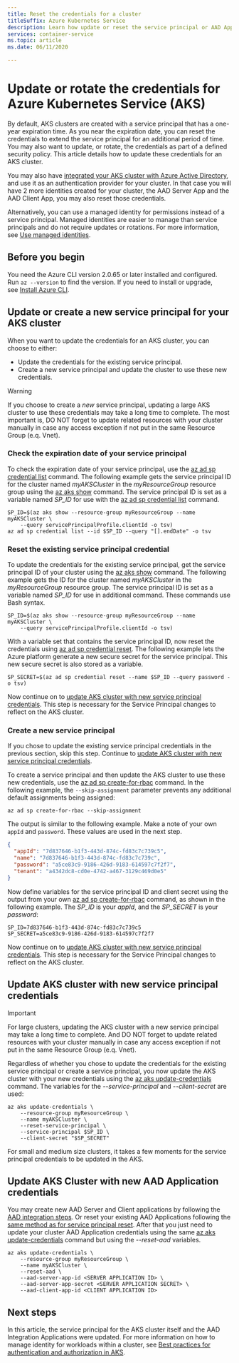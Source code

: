 ```yaml
---
title: Reset the credentials for a cluster
titleSuffix: Azure Kubernetes Service
description: Learn how update or reset the service principal or AAD Application credentials for an Azure Kubernetes Service (AKS) cluster
services: container-service
ms.topic: article
ms.date: 06/11/2020

---
```


# Update or rotate the credentials for Azure Kubernetes Service (AKS)

By default, AKS clusters are created with a service principal that has a one-year expiration time. As you near the expiration date, you can reset the credentials to extend the service principal for an additional period of time. You may also want to update, or rotate, the credentials as part of a defined security policy. This article details how to update these credentials for an AKS cluster.

You may also have [integrated your AKS cluster with Azure Active Directory][aad-integration], and use it as an authentication provider for your cluster. In that case you will have 2 more identities created for your cluster, the AAD Server App and the AAD Client App, you may also reset those credentials.

Alternatively, you can use a managed identity for permissions instead of a service principal. Managed identities are easier to manage than service principals and do not require updates or rotations. For more information, see [Use managed identities](use-managed-identity.md).

## Before you begin

You need the Azure CLI version 2.0.65 or later installed and configured. Run `az --version` to find the version. If you need to install or upgrade, see [Install Azure CLI][install-azure-cli].

## Update or create a new service principal for your AKS cluster

When you want to update the credentials for an AKS cluster, you can choose to either:

* Update the credentials for the existing service principal.
* Create a new service principal and update the cluster to use these new credentials. 

> [!WARNING]
> If you choose to create a *new* service principal, updating a large AKS cluster to use these credentials may take a long time to complete.
> The most important is, DO NOT forget to update related resources with your cluster manually in case any access exception if not put in the same Resource Group (e.q. Vnet).

### Check the expiration date of your service principal

To check the expiration date of your service principal, use the [az ad sp credential list][az-ad-sp-credential-list] command. The following example gets the service principal ID for the cluster named *myAKSCluster* in the *myResourceGroup* resource group using the [az aks show][az-aks-show] command. The service principal ID is set as a variable named *SP_ID* for use with the [az ad sp credential list][az-ad-sp-credential-list] command.

```azurecli
SP_ID=$(az aks show --resource-group myResourceGroup --name myAKSCluster \
    --query servicePrincipalProfile.clientId -o tsv)
az ad sp credential list --id $SP_ID --query "[].endDate" -o tsv
```

### Reset the existing service principal credential

To update the credentials for the existing service principal, get the service principal ID of your cluster using the [az aks show][az-aks-show] command. The following example gets the ID for the cluster named *myAKSCluster* in the *myResourceGroup* resource group. The service principal ID is set as a variable named *SP_ID* for use in additional command. These commands use Bash syntax.

```azurecli-interactive
SP_ID=$(az aks show --resource-group myResourceGroup --name myAKSCluster \
    --query servicePrincipalProfile.clientId -o tsv)
```

With a variable set that contains the service principal ID, now reset the credentials using [az ad sp credential reset][az-ad-sp-credential-reset]. The following example lets the Azure platform generate a new secure secret for the service principal. This new secure secret is also stored as a variable.

```azurecli-interactive
SP_SECRET=$(az ad sp credential reset --name $SP_ID --query password -o tsv)
```

Now continue on to [update AKS cluster with new service principal credentials](#update-aks-cluster-with-new-service-principal-credentials). This step is necessary for the Service Principal changes to reflect on the AKS cluster.

### Create a new service principal

If you chose to update the existing service principal credentials in the previous section, skip this step. Continue to [update AKS cluster with new service principal credentials](#update-aks-cluster-with-new-service-principal-credentials).

To create a service principal and then update the AKS cluster to use these new credentials, use the [az ad sp create-for-rbac][az-ad-sp-create] command. In the following example, the `--skip-assignment` parameter prevents any additional default assignments being assigned:

```azurecli-interactive
az ad sp create-for-rbac --skip-assignment
```

The output is similar to the following example. Make a note of your own `appId` and `password`. These values are used in the next step.

```json
{
  "appId": "7d837646-b1f3-443d-874c-fd83c7c739c5",
  "name": "7d837646-b1f3-443d-874c-fd83c7c739c",
  "password": "a5ce83c9-9186-426d-9183-614597c7f2f7",
  "tenant": "a4342dc8-cd0e-4742-a467-3129c469d0e5"
}
```

Now define variables for the service principal ID and client secret using the output from your own [az ad sp create-for-rbac][az-ad-sp-create] command, as shown in the following example. The *SP_ID* is your *appId*, and the *SP_SECRET* is your *password*:

```console
SP_ID=7d837646-b1f3-443d-874c-fd83c7c739c5
SP_SECRET=a5ce83c9-9186-426d-9183-614597c7f2f7
```

Now continue on to [update AKS cluster with new service principal credentials](#update-aks-cluster-with-new-service-principal-credentials). This step is necessary for the Service Principal changes to reflect on the AKS cluster.

## Update AKS cluster with new service principal credentials

> [!IMPORTANT]
> For large clusters, updating the AKS cluster with a new service principal may take a long time to complete.
> And DO NOT forget to update related resources with your cluster manually in case any access exception if not put in the same Resource Group (e.q. Vnet).

Regardless of whether you chose to update the credentials for the existing service principal or create a service principal, you now update the AKS cluster with your new credentials using the [az aks update-credentials][az-aks-update-credentials] command. The variables for the *--service-principal* and *--client-secret* are used:

```azurecli-interactive
az aks update-credentials \
    --resource-group myResourceGroup \
    --name myAKSCluster \
    --reset-service-principal \
    --service-principal $SP_ID \
    --client-secret "$SP_SECRET"
```

For small and medium size clusters, it takes a few moments for the service principal credentials to be updated in the AKS.

## Update AKS Cluster with new AAD Application credentials

You may create new AAD Server and Client applications by following the [AAD integration steps][create-aad-app]. Or reset your existing AAD Applications following the [same method as for service principal reset](#reset-the-existing-service-principal-credential). After that you just need to update your cluster AAD Application credentials using the same [az aks update-credentials][az-aks-update-credentials] command but using the *--reset-aad* variables.

```azurecli-interactive
az aks update-credentials \
    --resource-group myResourceGroup \
    --name myAKSCluster \
    --reset-aad \
    --aad-server-app-id <SERVER APPLICATION ID> \
    --aad-server-app-secret <SERVER APPLICATION SECRET> \
    --aad-client-app-id <CLIENT APPLICATION ID>
```


## Next steps

In this article, the service principal for the AKS cluster itself and the AAD Integration Applications were updated. For more information on how to manage identity for workloads within a cluster, see [Best practices for authentication and authorization in AKS][best-practices-identity].

<!-- LINKS - internal -->
[install-azure-cli]: /cli/azure/install-azure-cli
[az-aks-show]: /cli/azure/aks#az-aks-show
[az-aks-update-credentials]: /cli/azure/aks#az-aks-update-credentials
[best-practices-identity]: operator-best-practices-identity.md
[aad-integration]: ./azure-ad-integration-cli.md
[create-aad-app]: ./azure-ad-integration-cli.md#create-azure-ad-server-component
[az-ad-sp-create]: /cli/azure/ad/sp#az-ad-sp-create-for-rbac
[az-ad-sp-credential-list]: /cli/azure/ad/sp/credential#az-ad-sp-credential-list
[az-ad-sp-credential-reset]: /cli/azure/ad/sp/credential#az-ad-sp-credential-reset
